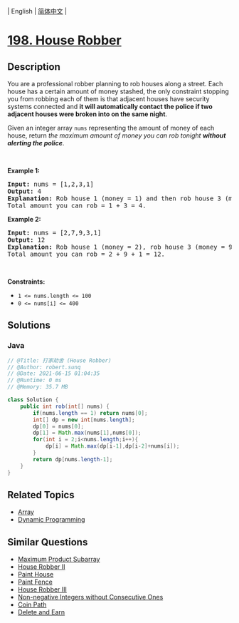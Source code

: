 
| English | [简体中文](README.md) |

# [198. House Robber](https://leetcode.cn//problems/house-robber/)

## Description

<p>You are a professional robber planning to rob houses along a street. Each house has a certain amount of money stashed, the only constraint stopping you from robbing each of them is that adjacent houses have security systems connected and <b>it will automatically contact the police if two adjacent houses were broken into on the same night</b>.</p>

<p>Given an integer array <code>nums</code> representing the amount of money of each house, return <em>the maximum amount of money you can rob tonight <b>without alerting the police</b></em>.</p>

<p>&nbsp;</p>
<p><strong class="example">Example 1:</strong></p>

<pre>
<strong>Input:</strong> nums = [1,2,3,1]
<strong>Output:</strong> 4
<strong>Explanation:</strong> Rob house 1 (money = 1) and then rob house 3 (money = 3).
Total amount you can rob = 1 + 3 = 4.
</pre>

<p><strong class="example">Example 2:</strong></p>

<pre>
<strong>Input:</strong> nums = [2,7,9,3,1]
<strong>Output:</strong> 12
<strong>Explanation:</strong> Rob house 1 (money = 2), rob house 3 (money = 9) and rob house 5 (money = 1).
Total amount you can rob = 2 + 9 + 1 = 12.
</pre>

<p>&nbsp;</p>
<p><strong>Constraints:</strong></p>

<ul>
	<li><code>1 &lt;= nums.length &lt;= 100</code></li>
	<li><code>0 &lt;= nums[i] &lt;= 400</code></li>
</ul>


## Solutions


### Java

```Java
// @Title: 打家劫舍 (House Robber)
// @Author: robert.sunq
// @Date: 2021-06-15 01:04:35
// @Runtime: 0 ms
// @Memory: 35.7 MB

class Solution {
    public int rob(int[] nums) {
        if(nums.length == 1) return nums[0];
        int[] dp = new int[nums.length];
        dp[0] = nums[0];
        dp[1] = Math.max(nums[1],nums[0]);
        for(int i = 2;i<nums.length;i++){
            dp[i] = Math.max(dp[i-1],dp[i-2]+nums[i]);
        }
        return dp[nums.length-1];
    }
}
```



## Related Topics

- [Array](https://leetcode.cn//tag/array)
- [Dynamic Programming](https://leetcode.cn//tag/dynamic-programming)

## Similar Questions

- [Maximum Product Subarray](../maximum-product-subarray/README_EN.md)
- [House Robber II](../house-robber-ii/README_EN.md)
- [Paint House](../paint-house/README_EN.md)
- [Paint Fence](../paint-fence/README_EN.md)
- [House Robber III](../house-robber-iii/README_EN.md)
- [Non-negative Integers without Consecutive Ones](../non-negative-integers-without-consecutive-ones/README_EN.md)
- [Coin Path](../coin-path/README_EN.md)
- [Delete and Earn](../delete-and-earn/README_EN.md)
